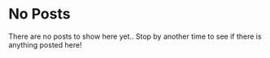 # No Posts

There are no posts to show here yet.. Stop by another time to see if there is
anything posted here!
